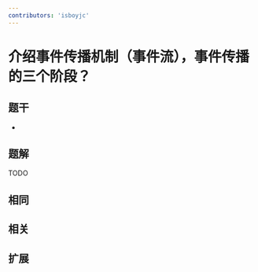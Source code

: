 ```yaml
---
contributors: 'isboyjc'
---
```


# 介绍事件传播机制（事件流），事件传播的三个阶段？

## 题干

- 



## 题解

<!-- ::: details 点我查看题解 -->

  TODO

<!-- ::: -->



## 相同


## 相关


## 扩展

